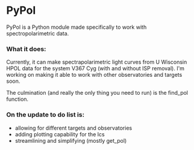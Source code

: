 # PyPol

PyPol is a Python module made specifically to work with spectropolarimetric data. 


### What it does:

Currently, it can make spectrapolarimetric light curves from U Wisconsin HPOL data for the system V367 Cyg (with and without ISP removal). I'm working on making it able to work with other observatories and targets soon.

The culmination (and really the only thing you need to run) is the find_pol function.

### On the update to do list is:

- allowing for different targets and observatories
- adding plotting capability for the lcs
- streamlining and simplifying (mostly get_pol)